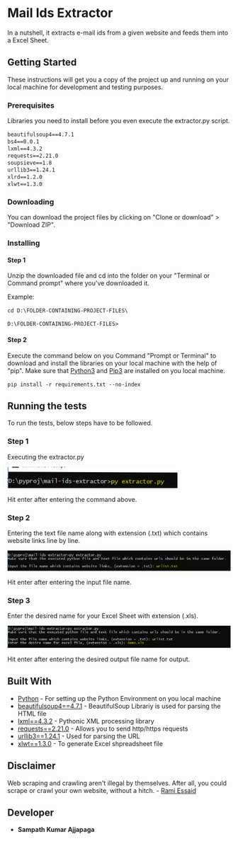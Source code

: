# Mail Ids Extractor

In a nutshell, it extracts e-mail ids from a given website and feeds them into a Excel Sheet.

## Getting Started

These instructions will get you a copy of the project up and running on your local machine for development and testing purposes.
### Prerequisites

Libraries you need to install before you even execute the extractor.py script.
```
beautifulsoup4==4.7.1
bs4==0.0.1
lxml==4.3.2
requests==2.21.0
soupsieve==1.8
urllib3==1.24.1
xlrd==1.2.0
xlwt==1.3.0
```

### Downloading

You can download the project files by clicking on "Clone or download" > "Download ZIP".

### Installing

#### Step 1

Unzip the downloaded file and cd into the folder on your "Terminal or Command prompt" where you've downloaded it.

Example:
```
cd D:\FOLDER-CONTAINING-PROJECT-FILES\
```
```
D:\FOLDER-CONTAINING-PROJECT-FILES>
```

#### Step 2

Execute the command below on you Command "Prompt or Terminal" to download and install the libraries on your local machine with the help of "pip". Make sure that [Python3](https://www.python.org/downloads/) and [Pip3](https://pypi.org/project/pip/) are installed on you local machine.

```
pip install -r requirements.txt --no-index
```

## Running the tests

To run the tests, below steps have to be followed.

### Step 1

Executing the extractor.py

![](Images/img_1.PNG)

Hit enter after entering the command above.

### Step 2

Entering the text file name along with extension (.txt) which contains website links line by line.

![](Images/img_2.PNG)

Hit enter after entering the input file name.

### Step 3

Enter the desired name for your Excel Sheet with extension (.xls).

![](Images/img_3.PNG)

Hit enter after entering the desired output file name for output.

## Built With

* [Python](https://www.python.org/downloads/) - For setting up the Python Environment on you local machine
* [beautifulsoup4==4.7.1](https://pypi.org/project/beautifulsoup4/) - BeautifulSoup Librariy is used for parsing the HTML file
* [lxml==4.3.2](https://pypi.org/project/lxml/) - Pythonic XML processing library
* [requests==2.21.0](https://pypi.org/project/requests/) - Allows you to send http/https requests
* [urllib3==1.24.1](https://pypi.org/project/urllib3/) - Used for parsing the URL
* [xlwt==1.3.0](https://pypi.org/project/xlwt/) - To generate Excel shpreadsheet file

## Disclaimer

Web scraping and crawling aren't illegal by themselves. After all, you could scrape or crawl your own website, without a hitch. - [Rami Essaid](https://resources.distilnetworks.com/all-blog-posts/is-web-scraping-illegal-depends-on-what-the-meaning-of-the-word-is-is)

## Developer

* **Sampath Kumar Ajjapaga** 
